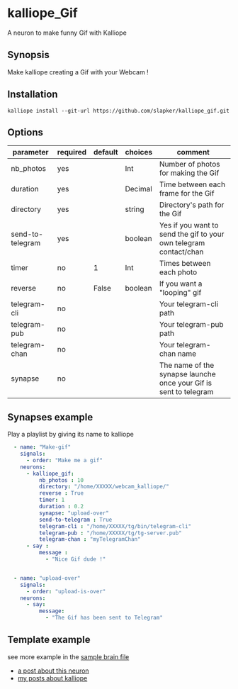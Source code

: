 # kalliope_Gif

A neuron to make funny Gif with Kalliope


## Synopsis

Make kalliope creating a Gif with your Webcam !

## Installation

  ```
  kalliope install --git-url https://github.com/slapker/kalliope_gif.git
  ```


## Options

| parameter        | required | default   | choices | comment                                                                                    |
|------------------|----------|-----------|---------|--------------------------------------------------------------------------------------------|
| nb_photos        | yes      |           | Int     | Number of photos for making the Gif                                                        |
| duration         | yes      |           | Decimal | Time between each frame for the Gif                                                        |
| directory        | yes      |           | string  | Directory's path for the Gif                                                               |
| send-to-telegram | yes      |           | boolean | Yes if you want to send the gif to your own telegram contact/chan                          |
| timer            | no       | 1         | Int     | Times between each photo                                                                   |
| reverse          | no       | False     | boolean | If you want a "looping" gif                                                                |
| telegram-cli     | no       |           |         | Your telegram-cli path                                                                     |
| telegram-pub     | no       |           |         | Your telegram-pub path                                                                     |
| telegram-chan    | no       |           |         | Your telegram-chan name                                                                    |
| synapse          | no       |           |         | The name of the synapse launche once your Gif is sent to telegram                          |



## Synapses example

Play a playlist by giving its name to kalliope

```yaml
  - name: "Make-gif"
    signals:
      - order: "Make me a gif"
    neurons:
      - kalliope_gif:
          nb_photos : 10
          directory: "/home/XXXXX/webcam_kalliope/"
          reverse : True
          timer: 1
          duration : 0.2
          synapse: "upload-over"
          send-to-telegram : True
          telegram-cli : "/home/XXXXX/tg/bin/telegram-cli"
          telegram-pub : "/home/XXXXX/tg/tg-server.pub"
          telegram-chan : "myTelegramChan"
      - say :
          message :
            - "Nice Gif dude !"


  - name: "upload-over"
    signals:
      - order: "upload-is-over"
    neurons:
      - say:
          message:
            - "The Gif has been sent to Telegram"

```


## Template example



see more example in the [sample brain file](https://github.com/bacardi55/kalliope-mpd/blob/master/samples/brain.yml)

* [a post about this neuron](http://bacardi55.org/2017/02/08/kalliope-mpd-neuron.html)
* [my posts about kalliope](http://bacardi55.org/kalliope.html)

